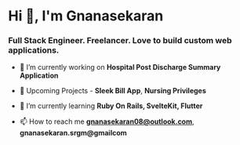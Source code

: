 <h1>Hi 👋, I'm Gnanasekaran</h1>
<h3>Full Stack Engineer. Freelancer. Love to build custom web applications.</h3>


- 🔭 I’m currently working on **Hospital Post Discharge Summary Application** 

- :loudspeaker: Upcoming Projects - **Sleek Bill App**, **Nursing Privileges**

- 🌱 I’m currently learning **Ruby On Rails, SvelteKit, Flutter**

- 📫 How to reach me **gnanasekaran08@outlook.com**, **gnanasekaran.srgm@gmailcom**
